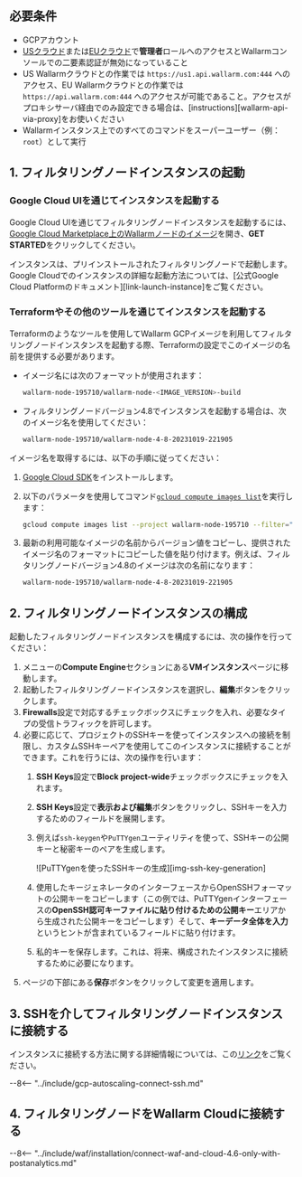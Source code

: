 ## 必要条件

* GCPアカウント
* [USクラウド](https://us1.my.wallarm.com/)または[EUクラウド](https://my.wallarm.com/)で**管理者**ロールへのアクセスとWallarmコンソールでの二要素認証が無効になっていること
* US Wallarmクラウドとの作業では `https://us1.api.wallarm.com:444` へのアクセス、EU Wallarmクラウドとの作業では `https://api.wallarm.com:444` へのアクセスが可能であること。アクセスがプロキシサーバ経由でのみ設定できる場合は、[instructions][wallarm-api-via-proxy]をお使いください
* Wallarmインスタンス上でのすべてのコマンドをスーパーユーザー（例：`root`）として実行

## 1. フィルタリングノードインスタンスの起動

### Google Cloud UIを通じてインスタンスを起動する

Google Cloud UIを通じてフィルタリングノードインスタンスを起動するには、[Google Cloud Marketplace上のWallarmノードのイメージ](https://console.cloud.google.com/launcher/details/wallarm-node-195710/wallarm-node)を開き、**GET STARTED**をクリックしてください。

インスタンスは、プリインストールされたフィルタリングノードで起動します。Google Cloudでのインスタンスの詳細な起動方法については、[公式Google Cloud Platformのドキュメント][link-launch-instance]をご覧ください。

### Terraformやその他のツールを通じてインスタンスを起動する

Terraformのようなツールを使用してWallarm GCPイメージを利用してフィルタリングノードインスタンスを起動する際、Terraformの設定でこのイメージの名前を提供する必要があります。

* イメージ名には次のフォーマットが使用されます：

    ```bash
    wallarm-node-195710/wallarm-node-<IMAGE_VERSION>-build
    ```
* フィルタリングノードバージョン4.8でインスタンスを起動する場合は、次のイメージ名を使用してください：

    ```bash
    wallarm-node-195710/wallarm-node-4-8-20231019-221905
    ```

イメージ名を取得するには、以下の手順に従ってください：

1. [Google Cloud SDK](https://cloud.google.com/sdk/docs/install)をインストールします。
2. 以下のパラメータを使用してコマンド[`gcloud compute images list`](https://cloud.google.com/sdk/gcloud/reference/compute/images/list)を実行します：

    ```bash
    gcloud compute images list --project wallarm-node-195710 --filter="name~'wallarm-node-4-8-*'" --no-standard-images
    ```
3. 最新の利用可能なイメージの名前からバージョン値をコピーし、提供されたイメージ名のフォーマットにコピーした値を貼り付けます。例えば、フィルタリングノードバージョン4.8のイメージは次の名前になります：

    ```bash
    wallarm-node-195710/wallarm-node-4-8-20231019-221905
    ```

## 2. フィルタリングノードインスタンスの構成

起動したフィルタリングノードインスタンスを構成するには、次の操作を行ってください：

1. メニューの**Compute Engine**セクションにある**VMインスタンス**ページに移動します。
2. 起動したフィルタリングノードインスタンスを選択し、**編集**ボタンをクリックします。
3. **Firewalls**設定で対応するチェックボックスにチェックを入れ、必要なタイプの受信トラフィックを許可します。
4. 必要に応じて、プロジェクトのSSHキーを使ってインスタンスへの接続を制限し、カスタムSSHキーペアを使用してこのインスタンスに接続することができます。これを行うには、次の操作を行います：
    1. **SSH Keys**設定で**Block project-wide**チェックボックスにチェックを入れます。
    2. **SSH Keys**設定で**表示および編集**ボタンをクリックし、SSHキーを入力するためのフィールドを展開します。
    3. 例えば`ssh-keygen`や`PuTTYgen`ユーティリティを使って、SSHキーの公開キーと秘密キーのペアを生成します。
       
        ![PuTTYgenを使ったSSHキーの生成][img-ssh-key-generation]

    4. 使用したキージェネレータのインターフェースからOpenSSHフォーマットの公開キーをコピーします（この例では、PuTTYgenインターフェースの**OpenSSH認可キーファイルに貼り付けるための公開キー**エリアから生成された公開キーをコピーします）そして、**キーデータ全体を入力**というヒントが含まれているフィールドに貼り付けます。
    5. 私的キーを保存します。これは、将来、構成されたインスタンスに接続するために必要になります。
5. ページの下部にある**保存**ボタンをクリックして変更を適用します。

## 3. SSHを介してフィルタリングノードインスタンスに接続する

インスタンスに接続する方法に関する詳細情報については、この[リンク](https://cloud.google.com/compute/docs/instances/connecting-to-instance)をご覧ください。

--8<-- "../include/gcp-autoscaling-connect-ssh.md"

## 4. フィルタリングノードをWallarm Cloudに接続する

--8<-- "../include/waf/installation/connect-waf-and-cloud-4.6-only-with-postanalytics.md"
